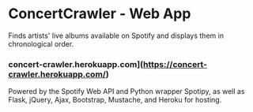# ConcertCrawler - Web App

Finds artists' live albums available on Spotify and displays them in chronological order.

### concert-crawler.herokuapp.com](https://concert-crawler.herokuapp.com/)

Powered by the Spotify Web API and Python wrapper Spotipy, as well as Flask, jQuery, Ajax, Bootstrap, Mustache, and Heroku for hosting.
